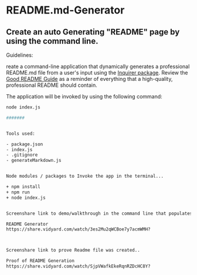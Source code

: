 # README.md-Generator


## Create an auto Generating "README" page by using the command line. 


Guidelines: 

reate a command-line application that dynamically generates a professional README.md file from a user's input using the [Inquirer package](https://www.npmjs.com/package/inquirer). Review the [Good README Guide](../../01-HTML-Git-CSS/04-Important/Good-README-Guide/README.md) as a reminder of everything that a high-quality, professional README should contain. 

The application will be invoked by using the following command:

```bash
node index.js

#######


Tools used: 

- package.json
- index.js
- .gitignore
- generateMarkdown.js


Node modules / packages to Invoke the app in the terminal...

+ npm install
+ npm run
+ node index.js


Screenshare link to demo/walkthrough in the command line that populates w/ questions to create the readme file. 

README Generator
https://share.vidyard.com/watch/3es2Mu2qWCBoe7y7acmWMH?



Screenshare link to prove Readme file was created.. 

Proof of README Generation
https://share.vidyard.com/watch/SjpVWafkEkeRqnRZDcHC8Y?


